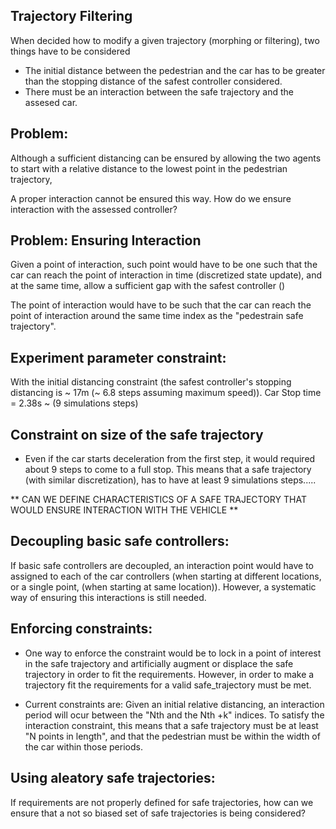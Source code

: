 ## Trajectory Filtering

When decided how to modify a given trajectory (morphing or filtering), two things have to be considered
- The initial distance between the pedestrian and the car has to be greater than the stopping distance of the safest controller considered.
- There must be an interaction between the safe trajectory and the assesed car.


## Problem:
Although a sufficient distancing can be ensured by allowing the two agents to start with a relative distance to the lowest point in the pedestrian trajectory,

A proper interaction cannot be ensured this way.
How do we ensure interaction with the assessed controller?

## Problem: Ensuring Interaction
Given a point of interaction, such point would have to be one such that the car can reach the point of interaction in time (discretized state update), and 
at the same time, allow a sufficient gap with the safest controller ()

The point of interaction would have to be such that the car can reach the point of interaction around the same time index as the "pedestrain safe trajectory".


## Experiment parameter constraint:
With the initial distancing constraint (the safest controller's stopping distancing is ~ 17m (~ 6.8 steps assuming maximum speed)). 
Car Stop time = 2.38s ~ (9 simulations steps)


## Constraint on size of the safe trajectory
- Even if the car starts deceleration from the first step, it would required about 9 steps to come to a full stop. This means that a safe trajectory (with similar discretization), has to have at least 9 simulations steps.....

** CAN WE DEFINE CHARACTERISTICS OF A SAFE TRAJECTORY THAT WOULD ENSURE INTERACTION WITH THE VEHICLE **


## Decoupling basic safe controllers:
If basic safe controllers are decoupled, an interaction point would have to assigned to each of the car controllers (when starting at different locations, or a single point, (when starting at same location)). However, a systematic way of ensuring this interactions is still needed.


## Enforcing constraints:
- One way to enforce the constraint would be to lock in a point of interest in the safe trajectory and artificially augment or displace the safe trajectory 
in order to fit the requirements. However, in order to make a trajectory fit the requirements for a valid safe_trajectory must be met.

- Current constraints are:
Given an initial relative distancing, an interaction period will ocur between the "Nth and the Nth +k" indices. 
To satisfy the interaction constraint, this means that a safe trajectory must be at least "N points in length", and that the pedestrian must be within 
the width of the car within those periods.


## Using aleatory safe trajectories:
If requirements are not properly defined for safe trajectories, how can we ensure that a not so biased set of safe trajectories is being considered?